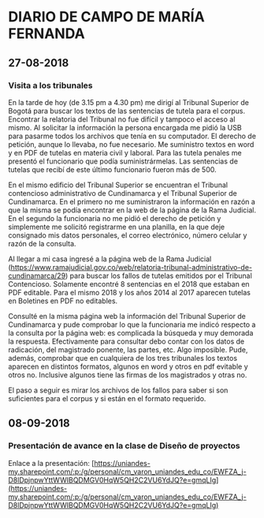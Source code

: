# DIARIO DE CAMPO DE MARÍA FERNANDA

## 27-08-2018

### Visita a los tribunales

En la tarde de hoy (de 3.15 pm a 4.30 pm) me dirigí al Tribunal Superior de Bogotá para buscar los textos de las sentencias de tutela para el corpus. Encontrar la relatoria del Tribunal no fue difícil y tampoco el acceso al mismo. Al solicitar la información la persona encargada me pidió la USB para pasarme todos los archivos que tenía en su computador. El derecho de petición, aunque lo llevaba, no fue necesario. Me suministro textos en word y en PDF de tutelas en materia civil y laboral. Para las tutela penales me presentó el funcionario que podía suministrármelas. Las sentencias de tutelas que recibí de este último funcionario fueron más de 500.

En el mismo edificio del Tribunal Superior se encuentran el Tribunal contencioso administrativo de Cundinamarca y el Tribunal Superior de Cundinamarca. En el primero no me suministraron la información en razón a que la misma se podía encontrar en la web de la página de la Rama Judicial. En el segundo la funcionaria no me pidió el derecho de petición y simplemente me solicitó registrarme en una planilla, en la que deje consignado mis datos personales, el correo electrónico, número celular y razón de la consulta.

Al llegar a mi casa ingresé a la página web de la Rama Judicial (https://www.ramajudicial.gov.co/web/relatoria-tribunal-administrativo-de-cundinamarca/29) para buscar los fallos de tutelas emitidos por el Tribunal Contencioso. Solamente encontré 8 sentencias en el 2018 que estaban en PDF editable. Para el mismo 2018 y los años 2014 al 2017 aparecen tutelas en Boletines en PDF no editables.

Consulté en la misma página web la información del Tribunal Superior de Cundinamarca y pude comprobar lo que la funcionaria me indicó respecto a la consulta por la página web: es complicada la búsqueda y muy demorada la respuesta. Efectivamente para consultar debo contar con los datos de radicación, del magistrado ponente, las partes, etc. Algo imposible. Pude, además, comprobar que en cualquiera de los tres tribunales los textos aparecen en distintos formatos, algunos en word y otros en pdf evitable y otros no. Inclusive algunos tiene las firmas de los magistrados y otras no.

El paso a seguir es mirar los archivos de los fallos para saber si son suficientes para el corpus y si están en el formato requerido.

## 08-09-2018

### Presentación de avance en la clase de Diseño de proyectos

Enlace a la presentación: [https://uniandes-my.sharepoint.com/:p:/g/personal/cm_varon_uniandes_edu_co/EWFZA_j-D8lDpjnpwYttWWIBQDMGV0HqW5QH2C2VU6YdJQ?e=gmqLIg](https://uniandes-my.sharepoint.com/:p:/g/personal/cm_varon_uniandes_edu_co/EWFZA_j-D8lDpjnpwYttWWIBQDMGV0HqW5QH2C2VU6YdJQ?e=gmqLIg)
